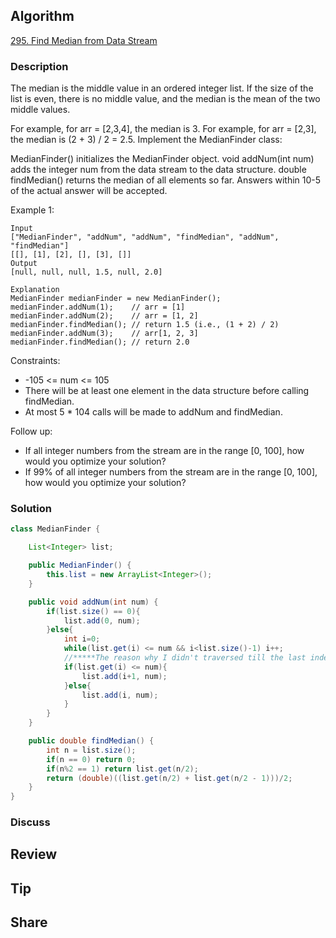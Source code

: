 ## Algorithm

[295. Find Median from Data Stream](https://leetcode.com/problems/find-median-from-data-stream/)

### Description

The median is the middle value in an ordered integer list. If the size of the list is even, there is no middle value, and the median is the mean of the two middle values.

For example, for arr = [2,3,4], the median is 3.
For example, for arr = [2,3], the median is (2 + 3) / 2 = 2.5.
Implement the MedianFinder class:

MedianFinder() initializes the MedianFinder object.
void addNum(int num) adds the integer num from the data stream to the data structure.
double findMedian() returns the median of all elements so far. Answers within 10-5 of the actual answer will be accepted.


Example 1:

```
Input
["MedianFinder", "addNum", "addNum", "findMedian", "addNum", "findMedian"]
[[], [1], [2], [], [3], []]
Output
[null, null, null, 1.5, null, 2.0]

Explanation
MedianFinder medianFinder = new MedianFinder();
medianFinder.addNum(1);    // arr = [1]
medianFinder.addNum(2);    // arr = [1, 2]
medianFinder.findMedian(); // return 1.5 (i.e., (1 + 2) / 2)
medianFinder.addNum(3);    // arr[1, 2, 3]
medianFinder.findMedian(); // return 2.0
```

Constraints:

- -105 <= num <= 105
- There will be at least one element in the data structure before calling findMedian.
- At most 5 * 104 calls will be made to addNum and findMedian.


Follow up:

- If all integer numbers from the stream are in the range [0, 100], how would you optimize your solution?
- If 99% of all integer numbers from the stream are in the range [0, 100], how would you optimize your solution?

### Solution

```java
class MedianFinder {

    List<Integer> list;

    public MedianFinder() {
        this.list = new ArrayList<Integer>();
    }

    public void addNum(int num) {
        if(list.size() == 0){
            list.add(0, num);  
        }else{
            int i=0;
            while(list.get(i) <= num && i<list.size()-1) i++;
            //*****The reason why I didn't traversed till the last index was to escape from IndexOutOfBounds Error*****
            if(list.get(i) <= num){
                list.add(i+1, num);
            }else{
                list.add(i, num);
            }
        }
    }

    public double findMedian() {
        int n = list.size();
        if(n == 0) return 0;
        if(n%2 == 1) return list.get(n/2);
        return (double)((list.get(n/2) + list.get(n/2 - 1)))/2;
    }
}
```

### Discuss

## Review


## Tip


## Share
